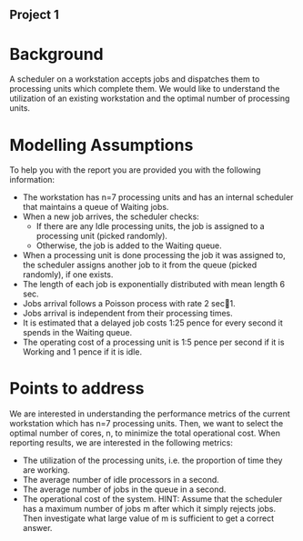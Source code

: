 ## Project 1

# Background
A scheduler on a workstation accepts jobs and dispatches them to processing units which complete them. We would like to understand the utilization of an existing workstation and the optimal number of processing units.

# Modelling Assumptions
To help you with the report you are provided you with the following information:
- The workstation has n=7 processing units and has an internal scheduler that maintains a queue of Waiting jobs.
- When a new job arrives, the scheduler checks:
    - If there are any Idle processing units, the job is assigned to a processing unit (picked randomly).
    - Otherwise, the job is added to the Waiting queue.
- When a processing unit is done processing the job it was assigned to, the scheduler assigns another job to it from the queue (picked randomly), if one exists.
- The length of each job is exponentially distributed with mean length 6 sec.
- Jobs arrival follows a Poisson process with rate 2 sec􀀀1.
- Jobs arrival is independent from their processing times.
- It is estimated that a delayed job costs 1:25 pence for every second it spends in the Waiting queue.
- The operating cost of a processing unit is 1:5 pence per second if it is Working and 1 pence if it is idle.

# Points to address
We are interested in understanding the performance metrics of the current workstation which has n=7 processing units. Then, we want to select the optimal number of cores, n, to minimize the total operational cost.
When reporting results, we are interested in the following metrics:
- The utilization of the processing units, i.e. the proportion of time they are working.
- The average number of idle processors in a second.
- The average number of jobs in the queue in a second.
- The operational cost of the system.
HINT: Assume that the scheduler has a maximum number of jobs m after which it simply rejects jobs. Then investigate what large value of m is sufficient to get a correct answer.
